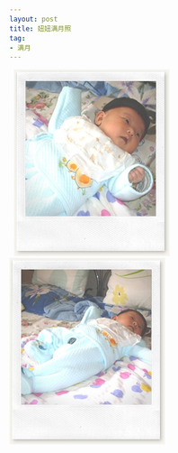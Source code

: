 ```yaml
---
layout: post
title: 妞妞满月照
tag:
- 满月
---
```

<p>&#160; <a href="/assets/images/2010/07/SDC11105.jpg"><img style="border-bottom: 0px; border-left: 0px; display: inline; margin-left: 0px; border-top: 0px; margin-right: 0px; border-right: 0px" title="SDC11105" border="0" alt="SDC11105" src="/assets/images/2010/07/SDC11105_thumb.jpg" width="277" height="331" /></a><a href="/assets/images/2010/07/SDC11097.jpg"><img style="border-bottom: 0px; border-left: 0px; display: inline; margin-left: 0px; border-top: 0px; margin-right: 0px; border-right: 0px" title="SDC11097" border="0" alt="SDC11097" src="/assets/images/2010/07/SDC11097_thumb.jpg" width="277" height="331" /></a></p>
